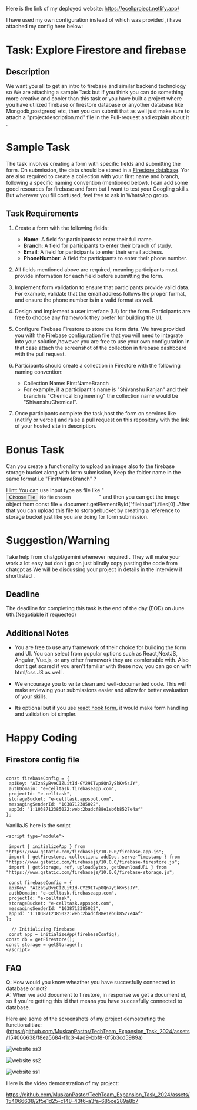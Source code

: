 Here is the link of my deployed website:
https://ecellproject.netlify.app/

I have used my own configuration instead of which was provided ,i have attached my config here below: 

# Task: Explore Firestore and firebase

## Description

We want you all to get an intro to firebase and similar backend technology so We are attaching a sample Task but If you think you can do something more creative and cooler than this task or you have built a project where you have utilized firebase or firestore database or anyother database like Mongodb,postgresql etc, then you can submit that as well just make sure to attach a "projectdescription.md" file in the Pull-request and explain about it .






# Sample Task 

The task involves creating a form with specific fields and submitting the form. On submission, the data should be stored in a [Firestore database](https://firebase.google.com/docs/firestore). Yor are also required to create a collection with your first name and branch, following a specific naming convention (mentioned below). I can add some good resources for firebase and form but I want to test your Googling skills. But wherever you fill confused, feel free to ask in WhatsApp group.

## Task Requirements

1. Create a form with the following fields:
   - **Name**: A field for participants to enter their full name.
   - **Branch**: A field for participants to enter their branch of study.
   - **Email**: A field for participants to enter their email address.
   - **PhoneNumber**: A field for participants to enter their phone number.

2. All fields mentioned above are required, meaning participants must provide information for each field before submitting the form.

3. Implement form validation to ensure that participants provide valid data. For example, validate that the email address follows the proper format, and ensure the phone number is in a valid format as well.

4. Design and implement a user interface (UI) for the form. Participants are free to choose any framework they prefer for building the UI.

5. Configure Firebase Firestore to store the form data. We have provided you with the Firebase configuration file that you will need to integrate into your solution,however you are free to use your own configuration in that case attach the screenshot of the collection in firebase dashboard with the pull request.

6. Participants should create a collection in Firestore with the following naming convention:
   - Collection Name: FirstNameBranch
   - For example, if a participant's name is "Shivanshu Ranjan" and their branch is "Chemical Engineering" the collection name would be "ShivanshuChemical".

7. Once participants complete the task,host the form on services like (netlify or vercel) and raise a pull request on this repository with the link of your hosted site in description.


# Bonus Task
Can you create a functionality to upload an image also to the firebase storage bucket along with form submission, Keep the folder name in the same format i.e "FirstNameBranch" ?

Hint: You can use input type as file like   "<input type="file" id="fileInput" />" and then you can get the image object from  const file = document.getElementById("fileInput").files[0] .After that you can upload this file to storagebucket by creating a reference to storage bucket just like you are doing for form submission.

# Suggestion/Warning 
Take help from chatgpt/gemini whenever required . They will make your work a lot easy but don't go on just blindly copy pasting the code from chatgpt as We will be discussing your project in details in the interview if shortlisted .




## Deadline

The deadline for completing this task is the end of the day (EOD) on June 6th.(Negotiable if requested)

## Additional Notes

- You are free to use any framework of their choice for building the form and UI. You can select from popular options such as React,NextJS, Angular, Vue.js, or any other framework they are comfortable with. Also don't get scared if you aren't familiar with these now, you can go on with html/css JS as well .
 
- We encourage you to write clean and well-documented code. This will make reviewing your submissions easier and allow for better evaluation of your skills.
- Its optional but if you use [react hook form](https://www.react-hook-form.com), it would make form handling and validation lot simpler.


# Happy Coding 



## Firestore config file
```

const firebaseConfig = {
 apiKey: "AIzaSyBveCIZLitId-GY29ITvp8Qn7ySkKv5sJY",
 authDomain: "e-celltask.firebaseapp.com",
 projectId: "e-celltask",
 storageBucket: "e-celltask.appspot.com",
 messagingSenderId: "1038712385022",
 appId: "1:1038712385022:web:2badcf88e1eb6b8527e4af"
};
```
VanillaJS here is the script
```
<script type="module">
  
 import { initializeApp } from "https://www.gstatic.com/firebasejs/10.0.0/firebase-app.js";
 import { getFirestore, collection, addDoc, serverTimestamp } from "https://www.gstatic.com/firebasejs/10.0.0/firebase-firestore.js";
 import { getStorage, ref, uploadBytes, getDownloadURL } from "https://www.gstatic.com/firebasejs/10.0.0/firebase-storage.js";
 
 const firebaseConfig = {
 apiKey: "AIzaSyBveCIZLitId-GY29ITvp8Qn7ySkKv5sJY",
 authDomain: "e-celltask.firebaseapp.com",
 projectId: "e-celltask",
 storageBucket: "e-celltask.appspot.com",
 messagingSenderId: "1038712385022",
 appId: "1:1038712385022:web:2badcf88e1eb6b8527e4af"
};

  // Initializing Firebase
 const app = initializeApp(firebaseConfig);
const db = getFirestore();
const storage = getStorage();
</script>
```

## FAQ
Q: How would you know wheather you have succesfully connected to database or not?<br>
A: When we add document to firestore, in response we get a document id, so if you're getting this id that means you have succesfully connected to database.

Here are some of the screenshots of my project demostrating the functionalities:
(https://github.com/MuskanPastor/TechTeam_Expansion_Task_2024/assets/154066638/f8ea5684-f1c3-4ad9-bbf8-0f5b3cd5989a)

![website ss3](https://github.com/MuskanPastor/TechTeam_Expansion_Task_2024/assets/154066638/2ef3d383-7414-4830-9598-b742888abbd6)

![website ss2](https://github.com/MuskanPastor/TechTeam_Expansion_Task_2024/assets/154066638/e14e7f18-f543-4819-a05f-0d9c8ca8dd27)

![website ss1](https://github.com/MuskanPastor/TechTeam_Expansion_Task_2024/assets/154066638/830385c0-21dd-4de1-aacb-7242f9b7a234)

Here is the video demonstration of my project:

https://github.com/MuskanPastor/TechTeam_Expansion_Task_2024/assets/154066638/2f5e1d25-c148-43f6-a3fa-685ce289a8b7





